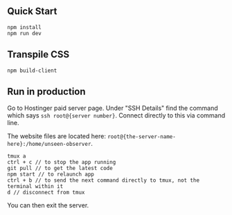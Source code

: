 ## Quick Start

```
npm install
npm run dev
```

## Transpile CSS

```
npm build-client
```

## Run in production

Go to Hostinger paid server page. Under "SSH Details" find the command which says `ssh root@{server number}`. Connect directly to this via command line. 

The website files are located here: `root@{the-server-name-here}:/home/unseen-observer`.

```
tmux a
ctrl + c // to stop the app running
git pull // to get the latest code
npm start // to relaunch app
ctrl + b // to send the next command directly to tmux, not the terminal within it
d // disconnect from tmux
```

You can then exit the server.
